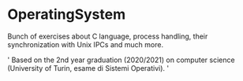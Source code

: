 # OperatingSystem
Bunch of exercises about C language, process handling, their synchronization with Unix IPCs and much more.

' Based on the 2nd year graduation (2020/2021) on computer science (University of Turin, esame di Sistemi Operativi). '
